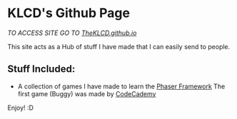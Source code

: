 # KLCD's Github Page
*TO ACCESS SITE GO TO *[TheKLCD.github.io](https://TheKLCD.github.io/index)**

This site acts as a Hub of stuff I have made that I can easily send to people.

## Stuff Included:

+ A collection of games I have made to learn the [Phaser Framework](https://github.com/photonstorm/phaser)
The first game (Buggy) was made by [CodeCademy](https://www.codecademy.com/)

Enjoy! :D